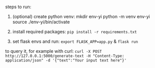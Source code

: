 steps to run: 
1. (optional) create python venv: mkdir env-yi python -m venv env-yi source ./env-yi/bin/activate

2. install required packages:
`pip install -r requirements.txt`

3. set flask envs and run:
`export FLASK_APP=app.py` &
`flask run`


to query it, for example with curl:
`curl -X POST http://127.0.0.1:5000/generate-text -H "Content-Type: application/json" -d '{"text":"Your input text here"}'`
